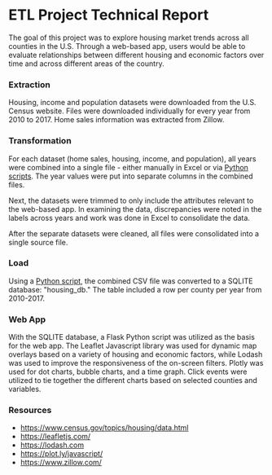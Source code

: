 # ETL Project Technical Report

The goal of this project was to explore housing market trends across all counties in the U.S. Through a web-based app, users would be able to evaluate relationships between different housing and economic factors over time and across different areas of the country.

### Extraction

Housing, income and population datasets were downloaded from the U.S. Census website. Files were downloaded individually for every year from 2010 to 2017. Home sales information was extracted from Zillow.

### Transformation

For each dataset (home sales, housing, income, and population), all years were combined into a single file - either manually in Excel or via [Python scripts](https://github.com/nu-datacamp/Housing-Market-Insights/blob/master/Population%20Data/combine%20population%20csv.ipynb). The year values were put into separate columns in the combined files.

Next, the datasets were trimmed to only include the attributes relevant to the web-based app. In examining the data, discrepancies were noted in the labels across years and work was done in Excel to consolidate the data. 

After the separate datasets were cleaned, all files were consolidated into a single source file.

### Load

Using a [Python script](https://github.com/nu-datacamp/Housing-Market-Insights/blob/master/csv-to-sqlite.ipynb), the combined CSV file was converted to a SQLITE database: "housing_db." The table included a row per county per year from 2010-2017. 

### Web App
With the SQLITE database, a Flask Python script was utilized as the basis for the web app. The Leaflet Javascript library was used for dynamic map overlays based on a variety of housing and economic factors, while Lodash was used to improve the responsiveness of the on-screen filters. Plotly was used for dot charts, bubble charts, and a time graph. Click events were utilized to tie together the different charts based on selected counties and variables.

### Resources
* https://www.census.gov/topics/housing/data.html
* https://leafletjs.com/
* https://lodash.com
* https://plot.ly/javascript/
* https://www.zillow.com/
